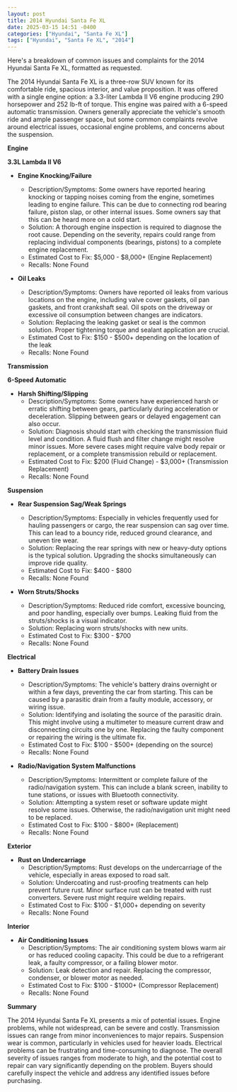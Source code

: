 ```yaml
---
layout: post
title: 2014 Hyundai Santa Fe XL
date: 2025-03-15 14:51 -0400
categories: ["Hyundai", "Santa Fe XL"]
tags: ["Hyundai", "Santa Fe XL", "2014"]
---
```

Here's a breakdown of common issues and complaints for the 2014 Hyundai Santa Fe XL, formatted as requested.

The 2014 Hyundai Santa Fe XL is a three-row SUV known for its comfortable ride, spacious interior, and value proposition. It was offered with a single engine option: a 3.3-liter Lambda II V6 engine producing 290 horsepower and 252 lb-ft of torque. This engine was paired with a 6-speed automatic transmission. Owners generally appreciate the vehicle's smooth ride and ample passenger space, but some common complaints revolve around electrical issues, occasional engine problems, and concerns about the suspension.

**Engine**

**3.3L Lambda II V6**

*   **Engine Knocking/Failure**
    *   Description/Symptoms: Some owners have reported hearing knocking or tapping noises coming from the engine, sometimes leading to engine failure. This can be due to connecting rod bearing failure, piston slap, or other internal issues. Some owners say that this can be heard more on a cold start.
    *   Solution: A thorough engine inspection is required to diagnose the root cause. Depending on the severity, repairs could range from replacing individual components (bearings, pistons) to a complete engine replacement.
    *   Estimated Cost to Fix: $5,000 - $8,000+ (Engine Replacement)
    *   Recalls: None Found

*   **Oil Leaks**
    *   Description/Symptoms: Owners have reported oil leaks from various locations on the engine, including valve cover gaskets, oil pan gaskets, and front crankshaft seal. Oil spots on the driveway or excessive oil consumption between changes are indicators.
    *   Solution: Replacing the leaking gasket or seal is the common solution. Proper tightening torque and sealant application are crucial.
    *   Estimated Cost to Fix: $150 - $500+ depending on the location of the leak
    *   Recalls: None Found

**Transmission**

**6-Speed Automatic**

*   **Harsh Shifting/Slipping**
    *   Description/Symptoms: Some owners have experienced harsh or erratic shifting between gears, particularly during acceleration or deceleration. Slipping between gears or delayed engagement can also occur.
    *   Solution: Diagnosis should start with checking the transmission fluid level and condition. A fluid flush and filter change might resolve minor issues. More severe cases might require valve body repair or replacement, or a complete transmission rebuild or replacement.
    *   Estimated Cost to Fix: $200 (Fluid Change) - $3,000+ (Transmission Replacement)
    *   Recalls: None Found

**Suspension**

*   **Rear Suspension Sag/Weak Springs**
    *   Description/Symptoms: Especially in vehicles frequently used for hauling passengers or cargo, the rear suspension can sag over time. This can lead to a bouncy ride, reduced ground clearance, and uneven tire wear.
    *   Solution: Replacing the rear springs with new or heavy-duty options is the typical solution. Upgrading the shocks simultaneously can improve ride quality.
    *   Estimated Cost to Fix: $400 - $800
    *   Recalls: None Found

*   **Worn Struts/Shocks**
    *   Description/Symptoms: Reduced ride comfort, excessive bouncing, and poor handling, especially over bumps. Leaking fluid from the struts/shocks is a visual indicator.
    *   Solution: Replacing worn struts/shocks with new units.
    *   Estimated Cost to Fix: $300 - $700
    *   Recalls: None Found

**Electrical**

*   **Battery Drain Issues**
    *   Description/Symptoms: The vehicle's battery drains overnight or within a few days, preventing the car from starting. This can be caused by a parasitic drain from a faulty module, accessory, or wiring issue.
    *   Solution: Identifying and isolating the source of the parasitic drain. This might involve using a multimeter to measure current draw and disconnecting circuits one by one. Replacing the faulty component or repairing the wiring is the ultimate fix.
    *   Estimated Cost to Fix: $100 - $500+ (depending on the source)
    *   Recalls: None Found

*   **Radio/Navigation System Malfunctions**
    *   Description/Symptoms: Intermittent or complete failure of the radio/navigation system. This can include a blank screen, inability to tune stations, or issues with Bluetooth connectivity.
    *   Solution: Attempting a system reset or software update might resolve some issues. Otherwise, the radio/navigation unit might need to be replaced.
    *   Estimated Cost to Fix: $100 - $800+ (Replacement)
    *   Recalls: None Found

**Exterior**

*   **Rust on Undercarriage**
    *   Description/Symptoms: Rust develops on the undercarriage of the vehicle, especially in areas exposed to road salt.
    *   Solution: Undercoating and rust-proofing treatments can help prevent future rust. Minor surface rust can be treated with rust converters. Severe rust might require welding repairs.
    *   Estimated Cost to Fix: $100 - $1,000+ depending on severity
    *   Recalls: None Found

**Interior**

*   **Air Conditioning Issues**
    *   Description/Symptoms: The air conditioning system blows warm air or has reduced cooling capacity. This could be due to a refrigerant leak, a faulty compressor, or a failing blower motor.
    *   Solution: Leak detection and repair. Replacing the compressor, condenser, or blower motor as needed.
    *   Estimated Cost to Fix: $100 - $1000+ (Compressor Replacement)
    *   Recalls: None Found

**Summary**

The 2014 Hyundai Santa Fe XL presents a mix of potential issues. Engine problems, while not widespread, can be severe and costly. Transmission issues can range from minor inconveniences to major repairs. Suspension wear is common, particularly in vehicles used for heavier loads. Electrical problems can be frustrating and time-consuming to diagnose. The overall severity of issues ranges from moderate to high, and the potential cost to repair can vary significantly depending on the problem. Buyers should carefully inspect the vehicle and address any identified issues before purchasing.

